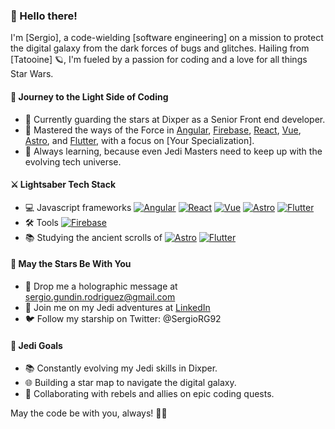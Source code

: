 ### 👋 Hello there!

I'm [Sergio], a code-wielding [software engineering] on a mission to protect the digital galaxy from the dark forces of bugs and glitches. Hailing from [Tatooine] 🪐, I'm fueled by a passion for coding and a love for all things Star Wars.

#### 🌌 Journey to the Light Side of Coding

- 🚀 Currently guarding the stars at Dixper as a Senior Front end developer.
- 🔧 Mastered the ways of the Force in [Angular](https://angular.io/), [Firebase](https://firebase.google.com/), [React](https://reactjs.org/), [Vue](https://vuejs.org/), [Astro](https://astro.build/), and [Flutter](https://flutter.dev/), with a focus on [Your Specialization].
- 🌱 Always learning, because even Jedi Masters need to keep up with the evolving tech universe.

#### ⚔️ Lightsaber Tech Stack

- 💻 Javascript frameworks  [![Angular](https://img.shields.io/badge/Angular-%23DD0031.svg?&style=for-the-badge&logo=angular&logoColor=white)](https://angular.io/) [![React](https://img.shields.io/badge/React-%2320232A.svg?&style=for-the-badge&logo=react&logoColor=%2361DAFB)](https://reactjs.org/) [![Vue](https://img.shields.io/badge/Vue.js-%234FC08D.svg?&style=for-the-badge&logo=vue.js&logoColor=white)](https://vuejs.org/) [![Astro](https://img.shields.io/badge/Astro-%23212121.svg?&style=for-the-badge&logo=astro)](https://astro.build/) [![Flutter](https://img.shields.io/badge/Flutter-%2302569B.svg?&style=for-the-badge&logo=flutter&logoColor=white)](https://flutter.dev/)
- 🛠️ Tools  [![Firebase](https://img.shields.io/badge/Firebase-%23039BE5.svg?&style=for-the-badge&logo=firebase)](https://firebase.google.com/) 
- 📚 Studying the ancient scrolls of  [![Astro](https://img.shields.io/badge/Astro-%23212121.svg?&style=for-the-badge&logo=astro)](https://astro.build/) [![Flutter](https://img.shields.io/badge/Flutter-%2302569B.svg?&style=for-the-badge&logo=flutter&logoColor=white)](https://flutter.dev/)

#### 🌟 May the Stars Be With You

- 📧 Drop me a holographic message at sergio.gundin.rodriguez@gmail.com
- 💬 Join me on my Jedi adventures at [LinkedIn](www.linkedin.com/in/sergio-rodríguez-gundin-435a6713b)
- 🐦 Follow my starship on Twitter: @SergioRG92

#### 🌌 Jedi Goals

- 📚 Constantly evolving my Jedi skills in Dixper.
- 🌐 Building a star map to navigate the digital galaxy.
- 🔗 Collaborating with rebels and allies on epic coding quests.

May the code be with you, always! 🚀✨
